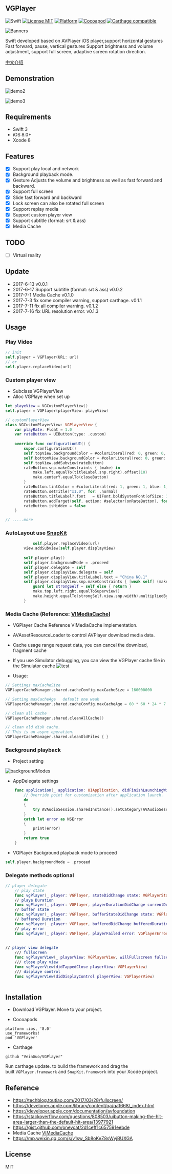 ## VGPlayer

![Swift](https://img.shields.io/badge/Swift-3.0-orange.svg)
[![License MIT](https://img.shields.io/badge/license-MIT-green.svg?style=flat)](https://github.com/VeinGuo/VGPlayer/blob/master/LICENSE)
[![Platform](https://img.shields.io/cocoapods/p/Pastel.svg?style=flat)](https://github.com/VeinGuo/VGPlayer)
[![Cocoapod](https://img.shields.io/badge/pod-v0.1.3-blue.svg)](http://cocoadocs.org/docsets/VGPlayer/0.1.3/)
[![Carthage compatible](https://img.shields.io/badge/Carthage-compatible-4BC51D.svg?style=flat)](https://github.com/Carthage/Carthage)

![Banners](https://github.com/VeinGuo/VGPlayer/blob/master/Image/Banners.png)

Swift developed based on AVPlayer iOS player,support horizontal gestures Fast forward, pause, vertical gestures Support brightness and volume adjustment, support full screen, adaptive screen rotation direction.

[中文介绍](http://www.jianshu.com/p/1680978e1a7e)

## Demonstration
![demo2](https://github.com/VeinGuo/VGPlayer/blob/master/Image/demo2.gif)

![demo3](http://ojaltanzc.bkt.clouddn.com/vgplayer_embed_in_cell.gif)

## Requirements
-	Swift 3
-	iOS 8.0+
-	Xcode 8

## Features
- [x] Support play local and network 
- [x] Background playback mode.
- [x] Gesture Adjusts the volume and brightness as well as fast forward and backward.
- [x] Support full screen
- [x] Slide fast forward and backward
- [x] Lock screen can also be rotated full screen
- [x] Support replay media
- [x] Support custom player view
- [x] Support subtitle (format: srt & ass)
- [x] Media Cache

## TODO
- [ ] Virtual reality

## Update
- 2017-6-13 v0.0.1
- 2017-6-17 Support subtitle (format: srt & ass) v0.0.2
- 2017-7-1 Media Cache v0.1.0
- 2017-7-3 	fix some compiler warning, support carthage. v0.1.1
- 2017-7-11 fix all compiler warning. v0.1.2
- 2017-7-16 fix URL resolution error. v0.1.3

## Usage
### Play Video
```swift
// init 
self.player = VGPlayer(URL: url)
// or
self.player.replaceVideo(url)
```

### Custom player view
- Subclass VGPlayerView
- Alloc VGPlaye when set up

```swift
let playeView = VGCustomPlayerView()
self.player = VGPlayer(playerView: playeView)

// customPlayerView
class VGCustomPlayerView: VGPlayerView {
    var playRate: Float = 1.0
    var rateButton = UIButton(type: .custom)
    
    override func configurationUI() {
        super.configurationUI()
        self.topView.backgroundColor = #colorLiteral(red: 0, green: 0, blue: 0, alpha: 0.09701412671)
        self.bottomView.backgroundColor = #colorLiteral(red: 0, green: 0, blue: 0, alpha: 0.09701412671)
        self.topView.addSubview(rateButton)
        rateButton.snp.makeConstraints { (make) in
            make.left.equalTo(titleLabel.snp.right).offset(10)
            make.centerY.equalTo(closeButton)
        }
        rateButton.tintColor = #colorLiteral(red: 1, green: 1, blue: 1, alpha: 1)
        rateButton.setTitle("x1.0", for: .normal)
        rateButton.titleLabel?.font   = UIFont.boldSystemFont(ofSize: 12.0)
        rateButton.addTarget(self, action: #selector(onRateButton), for: .touchUpInside)
        rateButton.isHidden = false
    }

// .....more

```

### AutoLayout use [SnapKit](https://github.com/SnapKit/SnapKit)

```swift
			self.player.replaceVideo(url)
        view.addSubview(self.player.displayView)
        
        self.player.play()
        self.player.backgroundMode = .proceed
        self.player.delegate = self
        self.player.displayView.delegate = self
        self.player.displayView.titleLabel.text = "China NO.1"
        self.player.displayView.snp.makeConstraints { [weak self] (make) in
            guard let strongSelf = self else { return }
            make.top.left.right.equalToSuperview()
            make.height.equalTo(strongSelf.view.snp.width).multipliedBy(3.0/4.0) // you can 9.0/16.0
        }
```
### Media Cache  (Reference: [VIMediaCache](https://github.com/vitoziv/VIMediaCache))
- VGPlayer Cache Reference VIMediaCache implementation.
- AVAssetResourceLoader to control AVPlayer download media data.
- Cache usage range request data, you can cancel the download, fragment cache
- If you use Simulator debugging, you can view the VGPlayer cache file in the Simulator cache
![test](http://ojaltanzc.bkt.clouddn.com/MediaCache_test.png)

- Usage:

```Swift
// Settings maxCacheSize
VGPlayerCacheManager.shared.cacheConfig.maxCacheSize = 160000000

// Setting maxCacheAge   default one weak
VGPlayerCacheManager.shared.cacheConfig.maxCacheAge = 60 * 60 * 24 * 7

// clean all cache
VGPlayerCacheManager.shared.cleanAllCache()

// clean old disk cache. 
// This is an async operation.
VGPlayerCacheManager.shared.cleanOldFiles { }

```


### Background playback
- Project setting

![backgroundModes](https://github.com/VeinGuo/VGPlayer/blob/master/Image/backgroundModes.png)

- AppDelegate settings

```Swift
    func application(_ application: UIApplication, didFinishLaunchingWithOptions launchOptions: [UIApplicationLaunchOptionsKey: Any]?) -> Bool {
        // Override point for customization after application launch.
        do
        {
            try AVAudioSession.sharedInstance().setCategory(AVAudioSessionCategoryPlayback)
        }
        catch let error as NSError
        {
            print(error)
        }
        return true
    }
```

- VGPlayer Background playback mode to proceed

```swift
self.player.backgroundMode = .proceed
```

### Delegate methods optional
```swift
// player delegate
    // play state
    func vgPlayer(_ player: VGPlayer, stateDidChange state: VGPlayerState)
    // playe Duration
    func vgPlayer(_ player: VGPlayer, playerDurationDidChange currentDuration: TimeInterval, totalDuration: TimeInterval)
    // buffer state
    func vgPlayer(_ player: VGPlayer, bufferStateDidChange state: VGPlayerBufferstate)
    // buffered Duration
    func vgPlayer(_ player: VGPlayer, bufferedDidChange bufferedDuration: TimeInterval, totalDuration: TimeInterval)
    // play error
    func vgPlayer(_ player: VGPlayer, playerFailed error: VGPlayerError)
    
    
// player view delegate
    /// fullscreen
    func vgPlayerView(_ playerView: VGPlayerView, willFullscreen fullscreen: Bool)
    /// close play view
    func vgPlayerView(didTappedClose playerView: VGPlayerView)
    /// displaye control
    func vgPlayerView(didDisplayControl playerView: VGPlayerView)
    
```
## Installation
- Download VGPlayer. Move to your project.

- Cocoapods

```
platform :ios, '8.0'
use_frameworks!
pod 'VGPlayer'
```
- Carthage

```
github "VeinGuo/VGPlayer"
```
Run carthage update. to build the framework and drag the built `VGPlayer.framework` and `SnapKit.framework` into your Xcode project.

## Reference
- https://techblog.toutiao.com/2017/03/28/fullscreen/
- https://developer.apple.com/library/content/qa/qa1668/_index.html
- https://developer.apple.com/documentation/avfoundation
- https://stackoverflow.com/questions/808503/uibutton-making-the-hit-area-larger-than-the-default-hit-area/13977921
- https://gist.github.com/onevcat/2d1ceff1c657591eebde
- Media Cache  [VIMediaCache](https://github.com/vitoziv/VIMediaCache)
- https://mp.weixin.qq.com/s/v1sw_Sb8oKeZ8sWyjBUXGA


## License
MIT

